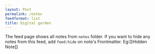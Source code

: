 ```yaml
---
layout: Post
permalink: /notes
feedformat: list
title: Digital garden
---
```


The feed page shows all notes from `notes` folder. If you want to hide any notes from this feed, add `feed:hide` on note's Frontmatter. Eg:[[Hidden Note]]
